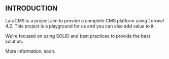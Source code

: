 ## INTRODUCTION

LaraCMS is a project aim to provide a complete CMS platform using *Laravel 4.2*. This project is a playground for us and you can also add value to it.

We're focused on using SOLID and best practices to provide the best solution. 

More information, soon.